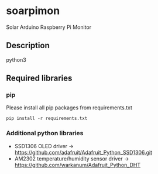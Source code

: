 # soarpimon
Solar Arduino Raspberry Pi Monitor

## Description
python3

## Required libraries

### pip
Please install all pip packages from requirements.txt
```
pip install -r requirements.txt
```

### Additional python libraries
 * SSD1306 OLED driver -> https://github.com/adafruit/Adafruit_Python_SSD1306.git
 * AM2302 temperature/humidity sensor driver -> https://github.com/warkanum/Adafruit_Python_DHT
